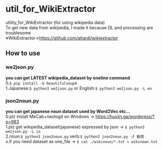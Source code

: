 # util_for_WikiExtractor
utility_for_WikiExtractor (for using wikipedia data)  
To get new data from wikipedia, I made it because DL and processing are troublesome  
※WikiExtractor→https://github.com/attardi/wikiextractor  

## How to use
### we2json.py
**you can get LATEST wikipedia_dataset by oneline command**  
0.`$ pip install -U beautifulsoup4`  
1.Japanese:`$ python3 we2json.py` or English:`$ python3 we2json.py -L en`  
### json2noun.py
**you can get japanese noun dataset used by Word2Vec etc...**  
0.plz install MeCab+neologd on Windows → https://huxiin.ga/wordpress/?p=983  
1.plz get wikipedia_dataset(japanese) expressed by json → `$ python3 we2json.py -L ja`  
2.noun:`$ python3 json2noun.py` verb:`$ python3 json2noun.py -F 動詞`  
x.if you need dataset as one_file → `$ cat ./wikinoun/*.txt > wikinown.txt`  
